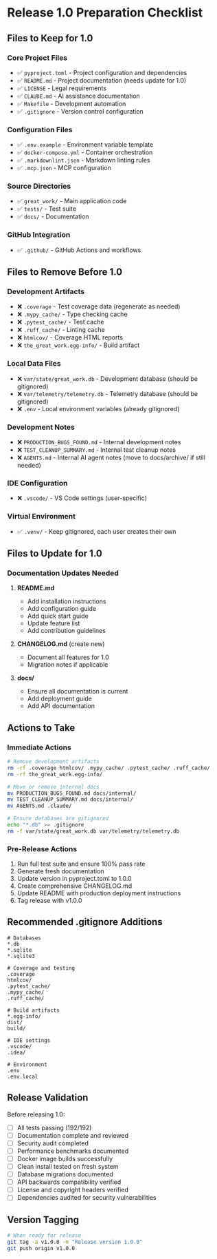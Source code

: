 # Release 1.0 Preparation Checklist

## Files to Keep for 1.0

### Core Project Files
- ✅ `pyproject.toml` - Project configuration and dependencies
- ✅ `README.md` - Project documentation (needs update for 1.0)
- ✅ `LICENSE` - Legal requirements
- ✅ `CLAUDE.md` - AI assistance documentation
- ✅ `Makefile` - Development automation
- ✅ `.gitignore` - Version control configuration

### Configuration Files
- ✅ `.env.example` - Environment variable template
- ✅ `docker-compose.yml` - Container orchestration
- ✅ `.markdownlint.json` - Markdown linting rules
- ✅ `.mcp.json` - MCP configuration

### Source Directories
- ✅ `great_work/` - Main application code
- ✅ `tests/` - Test suite
- ✅ `docs/` - Documentation

### GitHub Integration
- ✅ `.github/` - GitHub Actions and workflows

## Files to Remove Before 1.0

### Development Artifacts
- ❌ `.coverage` - Test coverage data (regenerate as needed)
- ❌ `.mypy_cache/` - Type checking cache
- ❌ `.pytest_cache/` - Test cache
- ❌ `.ruff_cache/` - Linting cache
- ❌ `htmlcov/` - Coverage HTML reports
- ❌ `the_great_work.egg-info/` - Build artifact

### Local Data Files
- ❌ `var/state/great_work.db` - Development database (should be gitignored)
- ❌ `var/telemetry/telemetry.db` - Telemetry database (should be gitignored)
- ❌ `.env` - Local environment variables (already gitignored)

### Development Notes
- ❌ `PRODUCTION_BUGS_FOUND.md` - Internal development notes
- ❌ `TEST_CLEANUP_SUMMARY.md` - Internal test cleanup notes
- ❌ `AGENTS.md` - Internal AI agent notes (move to docs/archive/ if still needed)

### IDE Configuration
- ❌ `.vscode/` - VS Code settings (user-specific)

### Virtual Environment
- ✅ `.venv/` - Keep gitignored, each user creates their own

## Files to Update for 1.0

### Documentation Updates Needed
1. **README.md**
   - Add installation instructions
   - Add configuration guide
   - Add quick start guide
   - Update feature list
   - Add contribution guidelines

2. **CHANGELOG.md** (create new)
   - Document all features for 1.0
   - Migration notes if applicable

3. **docs/**
   - Ensure all documentation is current
   - Add deployment guide
   - Add API documentation

## Actions to Take

### Immediate Actions
```bash
# Remove development artifacts
rm -rf .coverage htmlcov/ .mypy_cache/ .pytest_cache/ .ruff_cache/
rm -rf the_great_work.egg-info/

# Move or remove internal docs
mv PRODUCTION_BUGS_FOUND.md docs/internal/
mv TEST_CLEANUP_SUMMARY.md docs/internal/
mv AGENTS.md .claude/

# Ensure databases are gitignored
echo "*.db" >> .gitignore
rm -f var/state/great_work.db var/telemetry/telemetry.db
```

### Pre-Release Actions
1. Run full test suite and ensure 100% pass rate
2. Generate fresh documentation
3. Update version in pyproject.toml to 1.0.0
4. Create comprehensive CHANGELOG.md
5. Update README with production deployment instructions
6. Tag release with v1.0.0

## Recommended .gitignore Additions

```gitignore
# Databases
*.db
*.sqlite
*.sqlite3

# Coverage and testing
.coverage
htmlcov/
.pytest_cache/
.mypy_cache/
.ruff_cache/

# Build artifacts
*.egg-info/
dist/
build/

# IDE settings
.vscode/
.idea/

# Environment
.env
.env.local
```

## Release Validation

Before releasing 1.0:
- [ ] All tests passing (192/192)
- [ ] Documentation complete and reviewed
- [ ] Security audit completed
- [ ] Performance benchmarks documented
- [ ] Docker image builds successfully
- [ ] Clean install tested on fresh system
- [ ] Database migrations documented
- [ ] API backwards compatibility verified
- [ ] License and copyright headers verified
- [ ] Dependencies audited for security vulnerabilities

## Version Tagging

```bash
# When ready for release
git tag -a v1.0.0 -m "Release version 1.0.0"
git push origin v1.0.0
```
